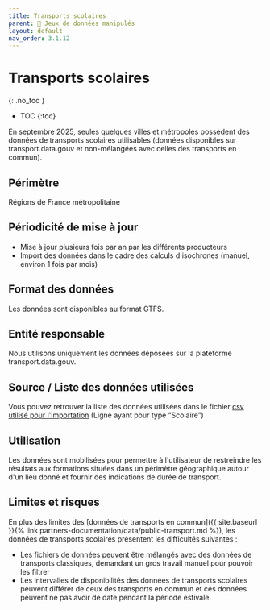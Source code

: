 ```yaml
---
title: Transports scolaires
parent: 🎨 Jeux de données manipulés
layout: default
nav_order: 3.1.12
---
```


# Transports scolaires
{: .no_toc }

- TOC
{:toc}

En septembre 2025, seules quelques villes et métropoles possèdent des données de transports scolaires utilisables (données disponibles sur transport.data.gouv et non-mélangées avec celles des transports en commun).

## Périmètre

Régions de France métropolitaine

## Périodicité de mise à jour

- Mise à jour plusieurs fois par an par les différents producteurs
- Import des données dans le cadre des calculs d'isochrones (manuel, environ 1 fois par mois)

## Format des données

Les données sont disponibles au format GTFS.

## Entité responsable

Nous utilisons uniquement les données déposées sur la plateforme transport.data.gouv.  

## Source / Liste des données utilisées

Vous pouvez retrouver la liste des données utilisées dans le fichier [csv utilisé pour l'importation](https://github.com/mission-apprentissage/c-est-qui-le-pro/blob/main/tools/isochrones/graphhopper/data/transports.csv) (Ligne ayant pour type “Scolaire”)

## Utilisation

Les données sont mobilisées pour permettre à l'utilisateur de restreindre les résultats aux formations situées dans un périmètre géographique autour d'un lieu donné et fournir des indications de durée de transport.

## Limites et risques

En plus des limites des [données de transports en commun]({{ site.baseurl }}{% link partners-documentation/data/public-transport.md %}), les données de transports scolaires présentent les difficultés suivantes :

- Les fichiers de données peuvent être mélangés avec des données de transports classiques, demandant un gros travail manuel pour pouvoir les filtrer
- Les intervalles de disponibilités des données de transports scolaires peuvent différer de ceux des transports en commun et ces données peuvent ne pas avoir de date pendant la période estivale.